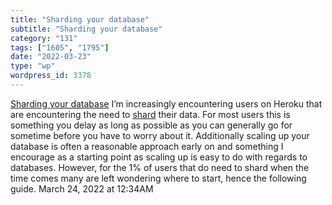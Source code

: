 ```yaml
---
title: "Sharding your database"
subtitle: "Sharding your database"
category: "131"
tags: ["1605", "1795"]
date: "2022-03-23"
type: "wp"
wordpress_id: 3378
---
```

[ Sharding your database](https://www.craigkerstiens.com/2012/11/30/sharding-your-database/)
 I’m increasingly encountering users on Heroku that are encountering the need to [shard](https://ift.tt/c7m6Yfs) their data. For most users this is something you delay as long as possible as you can generally go for sometime before you have to worry about it. Additionally scaling up your database is often a reasonable approach early on and something I encourage as a starting point as scaling up is easy to do with regards to databases. However, for the 1% of users that do need to shard when the time comes many are left wondering where to start, hence the following guide.
March 24, 2022 at 12:34AM